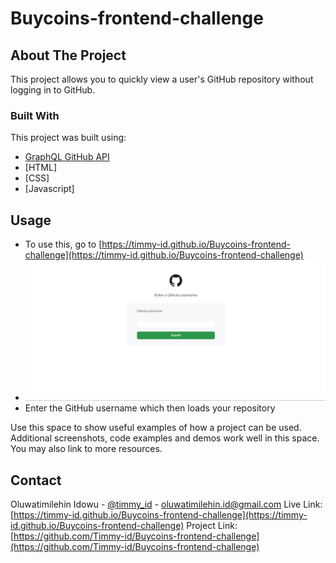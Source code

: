 # Buycoins-frontend-challenge

## About The Project

This project allows you to quickly view a user's GitHub repository without logging in to GitHub.

### Built With

This project was built using:
* [GraphQL GitHub API](https://developer.github.com/v4/explorer)
* [HTML]
* [CSS]
* [Javascript]

## Usage

* To use this, go to [https://timmy-id.github.io/Buycoins-frontend-challenge](https://timmy-id.github.io/Buycoins-frontend-challenge)
* ![App screenshot](./images/github-login.PNG)
* Enter the GitHub username which then loads your repository

Use this space to show useful examples of how a project can be used. Additional screenshots, code examples and demos work well in this space. You may also link to more resources.

## Contact

Oluwatimilehin Idowu - [@timmy_id](https://twitter.com/timmy_id) - oluwatimilehin.id@gmail.com
Live Link: [https://timmy-id.github.io/Buycoins-frontend-challenge](https://timmy-id.github.io/Buycoins-frontend-challenge)
Project Link: [https://github.com/Timmy-id/Buycoins-frontend-challenge](https://github.com/Timmy-id/Buycoins-frontend-challenge)
